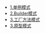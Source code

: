 * [1.单例模式](https://www.jianshu.com/p/114bc4a986e5)
* [2.Builder模式](https://www.jianshu.com/p/23e381317d04)
* [3.工厂方法模式](https://www.jianshu.com/p/be00e39ab14c)
* [3.原型模式]()
